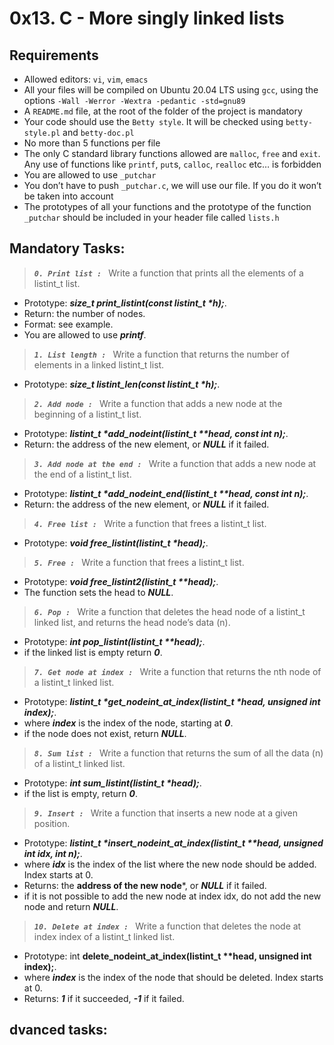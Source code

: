 # 0x13. C - More singly linked lists
## Requirements
- Allowed editors: `vi`, `vim`, `emacs`
- All your files will be compiled on Ubuntu 20.04 LTS using `gcc`, using the options `-Wall -Werror -Wextra -pedantic -std=gnu89`
- A `README.md` file, at the root of the folder of the project is mandatory
- Your code should use the `Betty style`. It will be checked using `betty-style.pl` and `betty-doc.pl`
- No more than 5 functions per file
- The only C standard library functions allowed are `malloc`, `free` and `exit`. Any use of functions like `printf`, `put`s, `calloc`, `realloc` etc… is forbidden
- You are allowed to use `_putchar`
- You don’t have to push `_putchar.c`, we will use our file. If you do it won’t be taken into account
- The prototypes of all your functions and the prototype of the function `_putchar` should be included in your header file called `lists.h`

## Mandatory Tasks:
>___`0. Print list : `___ Write a function that prints all the elements of a listint_t list.
- Prototype: ___size_t print_listint(const listint_t *h);___.
- Return: the number of nodes.
- Format: see example.
- You are allowed to use ___printf___.

>___`1. List length : `___ Write a function that returns the number of elements in a linked listint_t list.
- Prototype: ___size_t listint_len(const listint_t *h);___.

>___`2. Add node : `___ Write a function that adds a new node at the beginning of a listint_t list.
- Prototype: ___listint_t *add_nodeint(listint_t **head, const int n);___.
- Return: the address of the new element, or ___NULL___ if it failed.

>___`3. Add node at the end : `___ Write a function that adds a new node at the end of a listint_t list.
- Prototype: ___listint_t *add_nodeint_end(listint_t **head, const int n);___.
- Return: the address of the new element, or ___NULL___ if it failed.

>___`4. Free list : `___ Write a function that frees a listint_t list.
- Prototype: ___void free_listint(listint_t *head);___.

>___`5. Free : `___ Write a function that frees a listint_t list.
- Prototype: ___void free_listint2(listint_t **head);___.
- The function sets the head to ___NULL___.

>___`6. Pop : `___ Write a function that deletes the head node of a listint_t linked list, and returns the head node’s data (n).
- Prototype: ___int pop_listint(listint_t **head);___.
- if the linked list is empty return ___0___.

>___`7. Get node at index : `___ Write a function that returns the nth node of a listint_t linked list.
- Prototype: ___listint_t *get_nodeint_at_index(listint_t *head, unsigned int index);___.
- where ___index___ is the index of the node, starting at ___0___.
- if the node does not exist, return ___NULL___.

>___`8. Sum list : `___ Write a function that returns the sum of all the data (n) of a listint_t linked list.
- Prototype: ___int sum_listint(listint_t *head);___.
- if the list is empty, return ___0___.

>___`9. Insert : `___ Write a function that inserts a new node at a given position.
- Prototype: ___listint_t *insert_nodeint_at_index(listint_t **head, unsigned int idx, int n);___.
- where ***idx*** is the index of the list where the new node should be added. Index starts at 0.
- Returns: the **address of the new node***, or ***NULL*** if it failed.
- if it is not possible to add the new node at index idx, do not add the new node and return ***NULL***.

>___`10. Delete at index : `___ Write a function that deletes the node at index index of a listint_t linked list.
- Prototype: int __delete_nodeint_at_index(listint_t **head, unsigned int index);__.
-  where ***index*** is the index of the node that should be deleted. Index starts at 0.
-  Returns: ***1*** if it succeeded, ***-1*** if it failed.
     
## dvanced tasks:


